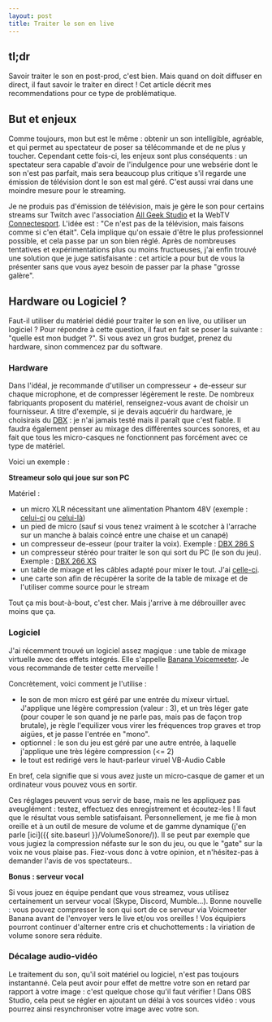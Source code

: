```yaml
---
layout: post
title: Traiter le son en live
---
```


## tl;dr
Savoir traiter le son en post-prod, c'est bien. Mais quand on doit diffuser en direct, il faut savoir le traiter en direct ! Cet article décrit mes recommendations pour ce type de problématique.

## But et enjeux

Comme toujours, mon but est le même : obtenir un son intelligible, agréable, et qui permet au spectateur de poser sa télécommande et de ne plus y toucher. Cependant cette fois-ci, les enjeux sont plus conséquents : un spectateur sera capable d'avoir de l'indulgence pour une websérie dont le son n'est pas parfait, mais sera beaucoup plus critique s'il regarde une émission de télévision dont le son est mal géré. C'est aussi vrai dans une moindre mesure pour le streaming.

Je ne produis pas d'émission de télévision, mais je gère le son pour certains streams sur Twitch avec l'association [All Geek Studio](https://www.facebook.com/AllGeekStudio/) et la WebTV [Connectesport](https://www.twitch.tv/connectesport). L'idée est : "Ce n'est pas de la télévision, mais faisons comme si c'en était". Cela implique qu'on essaie d'être le plus professionnel possible, et cela passe par un son bien réglé. Après de nombreuses tentatives et expérimentations plus ou moins fructueuses, j'ai enfin trouvé une solution que je juge satisfaisante : cet article a pour but de vous la présenter sans que vous ayez besoin de passer par la phase "grosse galère".

## Hardware ou Logiciel ?

Faut-il utiliser du matériel dédié pour traiter le son en live, ou utiliser un logiciel ? Pour répondre à cette question, il faut en fait se poser la suivante : "quelle est mon budget ?". Si vous avez un gros budget, prenez du hardware, sinon commencez par du software.

### Hardware

Dans l'idéal, je recommande d'utiliser un compresseur + de-esseur sur chaque microphone, et de compresser légèrement le reste. De nombreux fabriquants proposent du matériel, renseignez-vous avant de choisir un fournisseur. A titre d'exemple, si je devais aqcuérir du hardware, je choisirais du [DBX](https://www.thomann.de/fr/dbx_compresseurs_gates_de_esser.html?viewMode=block) : je n'ai jamais testé mais il paraît que c'est fiable.
Il faudra également penser au mixage des différentes sources sonores, et au fait que tous les micro-casques ne fonctionnent pas forcément avec ce type de matériel.

Voici un exemple : 

**Streameur solo qui joue sur son PC**

Matériel : 

  * un micro XLR nécessitant une alimentation Phantom 48V (exemple : [celui-ci](https://www.thomann.de/fr/blue_yeti_studio.htm) ou [celui-là](https://www.thomann.de/fr/studio_projects_b3.htm))
  * un pied de micro (sauf si vous tenez vraiment à le scotcher à l'arrache sur un manche à balais coincé entre une chaise et un canapé)
  * un compresseur de-esseur (pour traiter la voix). Exemple : [DBX 286 S](https://www.thomann.de/fr/dbx_286_s.htm)
  * un compresseur stéréo pour traiter le son qui sort du PC (le son du jeu). Exemple : [DBX 266 XS](https://www.thomann.de/fr/dbx_266_xs.htm)
  * un table de mixage et les câbles adapté pour mixer le tout. J'ai [celle-ci](https://www.thomann.de/fr/alto_zmx_862.htm).
  * une carte son afin de récupérer la sorite de la table de mixage et de l'utiliser comme source pour le stream

Tout ça mis bout-à-bout, c'est cher. Mais j'arrive à me débrouiller avec moins que ça.

### Logiciel

J'ai récemment trouvé un logiciel assez magique : une table de mixage virtuelle avec des effets intégrés. Elle s'appelle [Banana Voicemeeter](http://vb-audio.pagesperso-orange.fr/Voicemeeter/banana.htm). Je vous recommande de tester cette merveille ! 

Concrètement, voici comment je l'utilise : 

  * le son de mon micro est géré par une entrée du mixeur virtuel. J'applique une légère compression (valeur : 3), et un très léger gate (pour couper le son quand je ne parle pas, mais pas de façon trop brutale), je règle l'equilizer vous virer les fréquences trop graves et trop aigües, et je passe l'entrée en "mono".
  * optionnel : le son du jeu est géré par une autre entrée, à laquelle j'applique une très légère compression (<= 2)
  * le tout est redirigé vers le haut-parleur viruel VB-Audio Cable

En bref, cela signifie que si vous avez juste un micro-casque de gamer et un ordinateur vous pouvez vous en sortir.

Ces réglages peuvent vous servir de base, mais ne les appliquez pas aveuglément : testez, effectuez des enregistrement et écoutez-les ! Il faut que le résultat vous semble satisfaisant. Personnellement, je me fie à mon oreille et à un outil de mesure de volume et de gamme dynamique (j'en parle [ici]({{ site.baseurl }}/VolumeSonore/)). Il se peut par exemple que vous jugiez la compression néfaste sur le son du jeu, ou que le "gate" sur la voix ne vous plaise pas. Fiez-vous donc à votre opinion, et n'hésitez-pas à demander l'avis de vos spectateurs..

**Bonus : serveur vocal**

Si vous jouez en équipe pendant que vous streamez, vous utilisez certainement un serveur vocal (Skype, Discord, Mumble...). Bonne nouvelle : vous pouvez compresser le son qui sort de ce serveur via Voicmeeter Banana avant de l'envoyer vers le live et/ou vos oreilles ! Vos équipiers pourront continuer d'alterner entre cris et chuchottements : la viriation de volume sonore sera réduite.

### Décalage audio-vidéo

Le traitement du son, qu'il soit matériel ou logiciel, n'est pas toujours instantanné. Cela peut avoir pour effet de mettre votre son en retard par rapport à votre image : c'est quelque chose qu'il faut vérifier ! Dans OBS Studio, cela peut se régler en ajoutant un délai à vos sources vidéo : vous pourrez ainsi resynchroniser votre image avec votre son.
